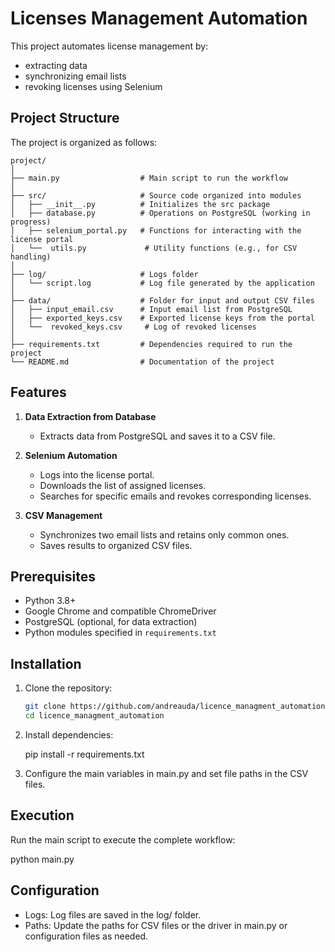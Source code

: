 # Licenses Management Automation

This project automates license management by:
- extracting data
- synchronizing email lists
- revoking licenses using Selenium

## Project Structure

The project is organized as follows:

```plaintext
project/
│
├── main.py                  # Main script to run the workflow
│
├── src/                     # Source code organized into modules
│   ├── __init__.py          # Initializes the src package
│   ├── database.py          # Operations on PostgreSQL (working in progress)
│   ├── selenium_portal.py   # Functions for interacting with the license portal
│   └──  utils.py             # Utility functions (e.g., for CSV handling)
│
├── log/                     # Logs folder
│   └── script.log           # Log file generated by the application
│
├── data/                    # Folder for input and output CSV files
│   ├── input_email.csv      # Input email list from PostgreSQL
│   ├── exported_keys.csv    # Exported license keys from the portal
│   └──  revoked_keys.csv     # Log of revoked licenses
│
├── requirements.txt         # Dependencies required to run the project
└── README.md                # Documentation of the project
```


## Features

1. **Data Extraction from Database** 
   - Extracts data from PostgreSQL and saves it to a CSV file.

2. **Selenium Automation**  
   - Logs into the license portal.
   - Downloads the list of assigned licenses.
   - Searches for specific emails and revokes corresponding licenses.

3. **CSV Management**  
   - Synchronizes two email lists and retains only common ones.
   - Saves results to organized CSV files.

## Prerequisites

- Python 3.8+
- Google Chrome and compatible ChromeDriver
- PostgreSQL (optional, for data extraction)
- Python modules specified in `requirements.txt`

## Installation

1. Clone the repository:
   ```bash
   git clone https://github.com/andreauda/licence_managment_automation.git
   cd licence_managment_automation

2. Install dependencies:

    pip install -r requirements.txt

3. Configure the main variables in main.py and set file paths in the CSV files.

## Execution

Run the main script to execute the complete workflow:

python main.py

## Configuration

-   Logs: Log files are saved in the log/ folder.
-   Paths: Update the paths for CSV files or the driver in main.py or configuration files as needed.
